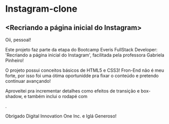 # Instagram-clone

## <Recriando a página inicial do Instagram>

Oii, pessoal!

Este projeto faz parte da etapa do Bootcamp Everis FullStack Developer: 'Recriando a página inicial do Instagram', facilitada pela professora Gabriela Pinheiro!

O projeto possui conceitos básicos de HTML5 e CSS3! Fron-End não é meu forte, por isso foi uma ótima oportunidde pra fixar o conteúdo e pretendo continuar avançando!

Aproveitei pra incrementar detalhes como efeitos de transição e box-shadow, e também inclui o rodapé com <footer>.

Obrigado Digital Innovation One Inc. e Iglá Generoso!
